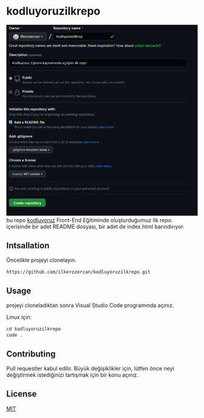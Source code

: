 # kodluyoruzilkrepo

![](ss.png)
bu repo [kodluyoruz](https://kodluyoruz.org/) Front-End Eğitiminde oluşturduğumuz ilk repo. içerisinde bir adet README dosyası, bir adet de index.html barındırıyor.

## Intsallation

Öncelikle projeyi clonelayın.

```
https://github.com/ilkerozercan/kodluyoruzilkrepo.git
```

## Usage 

projeyi cloneladıktan sonra Visual Studio Code programında açınız.

Linux için:

```
cd kodluyoruzilkrepo
code .
```

## Contributing 

Pull requestler kabul edilir. Büyük değişiklikler için, lütfen önce neyi değiştirmek istediğinizi tartışmak için bir konu açınız.

## License 

[MIT](https://choosealicense.com/licenses/mit/)





